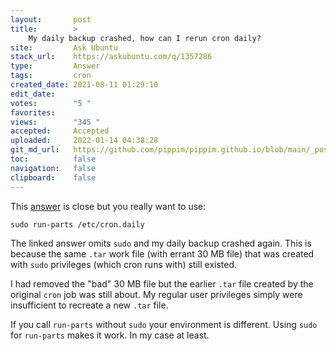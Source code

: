 ```yaml
---
layout:       post
title:        >
    My daily backup crashed, how can I rerun cron daily?
site:         Ask Ubuntu
stack_url:    https://askubuntu.com/q/1357286
type:         Answer
tags:         cron
created_date: 2021-08-11 01:29:10
edit_date:    
votes:        "5 "
favorites:    
views:        "345 "
accepted:     Accepted
uploaded:     2022-01-14 04:38:28
git_md_url:   https://github.com/pippim/pippim.github.io/blob/main/_posts/2021/2021-08-11-My-daily-backup-crashed,-how-can-I-rerun-cron-daily?
toc:          false
navigation:   false
clipboard:    false
---
```


This [answer](https://unix.stackexchange.com/a/245056/200094) is close but you really want to use:

``` 
sudo run-parts /etc/cron.daily

```

The linked answer omits `sudo` and my daily backup crashed again. This is because the same `.tar` work file (with errant 30 MB file) that was created with `sudo` privileges (which cron runs with) still existed. 

I had removed the "bad" 30 MB file but the earlier `.tar` file created by the original `cron` job was still about. My regular user privileges simply were insufficient to recreate a new `.tar` file.

If you call `run-parts` without `sudo` your environment is different. Using `sudo` for `run-parts` makes it work. In my case at least.

